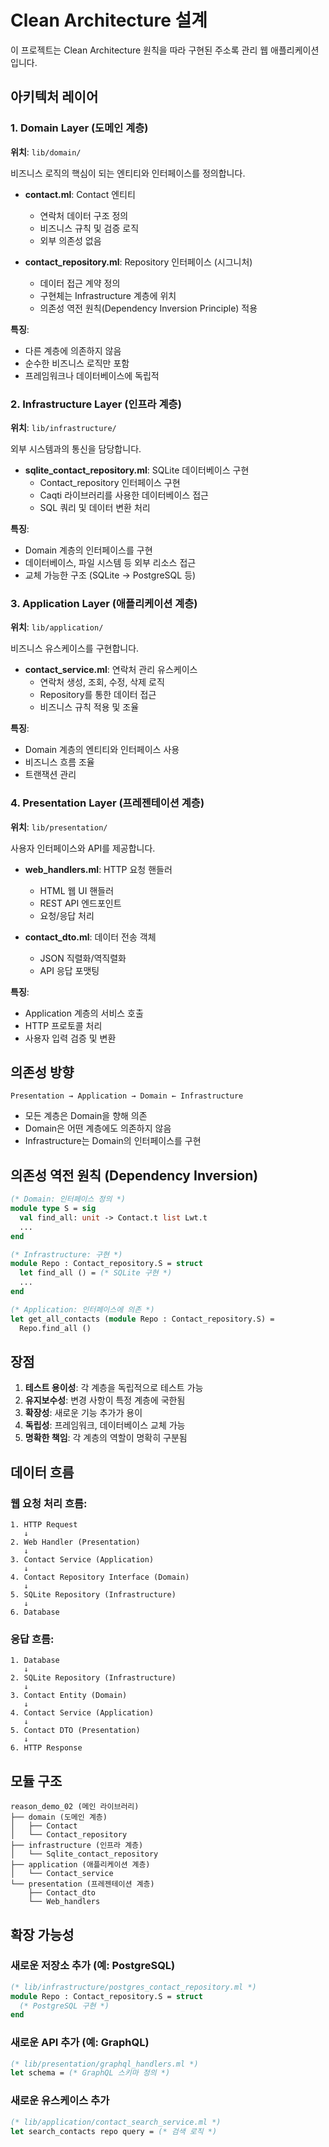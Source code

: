 # Clean Architecture 설계

이 프로젝트는 Clean Architecture 원칙을 따라 구현된 주소록 관리 웹 애플리케이션입니다.

## 아키텍처 레이어

### 1. Domain Layer (도메인 계층)
**위치**: `lib/domain/`

비즈니스 로직의 핵심이 되는 엔티티와 인터페이스를 정의합니다.

- **contact.ml**: Contact 엔티티
  - 연락처 데이터 구조 정의
  - 비즈니스 규칙 및 검증 로직
  - 외부 의존성 없음

- **contact_repository.ml**: Repository 인터페이스 (시그니처)
  - 데이터 접근 계약 정의
  - 구현체는 Infrastructure 계층에 위치
  - 의존성 역전 원칙(Dependency Inversion Principle) 적용

**특징**:
- 다른 계층에 의존하지 않음
- 순수한 비즈니스 로직만 포함
- 프레임워크나 데이터베이스에 독립적

### 2. Infrastructure Layer (인프라 계층)
**위치**: `lib/infrastructure/`

외부 시스템과의 통신을 담당합니다.

- **sqlite_contact_repository.ml**: SQLite 데이터베이스 구현
  - Contact_repository 인터페이스 구현
  - Caqti 라이브러리를 사용한 데이터베이스 접근
  - SQL 쿼리 및 데이터 변환 처리

**특징**:
- Domain 계층의 인터페이스를 구현
- 데이터베이스, 파일 시스템 등 외부 리소스 접근
- 교체 가능한 구조 (SQLite → PostgreSQL 등)

### 3. Application Layer (애플리케이션 계층)
**위치**: `lib/application/`

비즈니스 유스케이스를 구현합니다.

- **contact_service.ml**: 연락처 관리 유스케이스
  - 연락처 생성, 조회, 수정, 삭제 로직
  - Repository를 통한 데이터 접근
  - 비즈니스 규칙 적용 및 조율

**특징**:
- Domain 계층의 엔티티와 인터페이스 사용
- 비즈니스 흐름 조율
- 트랜잭션 관리

### 4. Presentation Layer (프레젠테이션 계층)
**위치**: `lib/presentation/`

사용자 인터페이스와 API를 제공합니다.

- **web_handlers.ml**: HTTP 요청 핸들러
  - HTML 웹 UI 핸들러
  - REST API 엔드포인트
  - 요청/응답 처리

- **contact_dto.ml**: 데이터 전송 객체
  - JSON 직렬화/역직렬화
  - API 응답 포맷팅

**특징**:
- Application 계층의 서비스 호출
- HTTP 프로토콜 처리
- 사용자 입력 검증 및 변환

## 의존성 방향

```
Presentation → Application → Domain ← Infrastructure
```

- 모든 계층은 Domain을 향해 의존
- Domain은 어떤 계층에도 의존하지 않음
- Infrastructure는 Domain의 인터페이스를 구현

## 의존성 역전 원칙 (Dependency Inversion)

```ocaml
(* Domain: 인터페이스 정의 *)
module type S = sig
  val find_all: unit -> Contact.t list Lwt.t
  ...
end

(* Infrastructure: 구현 *)
module Repo : Contact_repository.S = struct
  let find_all () = (* SQLite 구현 *)
  ...
end

(* Application: 인터페이스에 의존 *)
let get_all_contacts (module Repo : Contact_repository.S) =
  Repo.find_all ()
```

## 장점

1. **테스트 용이성**: 각 계층을 독립적으로 테스트 가능
2. **유지보수성**: 변경 사항이 특정 계층에 국한됨
3. **확장성**: 새로운 기능 추가가 용이
4. **독립성**: 프레임워크, 데이터베이스 교체 가능
5. **명확한 책임**: 각 계층의 역할이 명확히 구분됨

## 데이터 흐름

### 웹 요청 처리 흐름:
```
1. HTTP Request
   ↓
2. Web Handler (Presentation)
   ↓
3. Contact Service (Application)
   ↓
4. Contact Repository Interface (Domain)
   ↓
5. SQLite Repository (Infrastructure)
   ↓
6. Database
```

### 응답 흐름:
```
1. Database
   ↓
2. SQLite Repository (Infrastructure)
   ↓
3. Contact Entity (Domain)
   ↓
4. Contact Service (Application)
   ↓
5. Contact DTO (Presentation)
   ↓
6. HTTP Response
```

## 모듈 구조

```
reason_demo_02 (메인 라이브러리)
├── domain (도메인 계층)
│   ├── Contact
│   └── Contact_repository
├── infrastructure (인프라 계층)
│   └── Sqlite_contact_repository
├── application (애플리케이션 계층)
│   └── Contact_service
└── presentation (프레젠테이션 계층)
    ├── Contact_dto
    └── Web_handlers
```

## 확장 가능성

### 새로운 저장소 추가 (예: PostgreSQL)
```ocaml
(* lib/infrastructure/postgres_contact_repository.ml *)
module Repo : Contact_repository.S = struct
  (* PostgreSQL 구현 *)
end
```

### 새로운 API 추가 (예: GraphQL)
```ocaml
(* lib/presentation/graphql_handlers.ml *)
let schema = (* GraphQL 스키마 정의 *)
```

### 새로운 유스케이스 추가
```ocaml
(* lib/application/contact_search_service.ml *)
let search_contacts repo query = (* 검색 로직 *)
```

